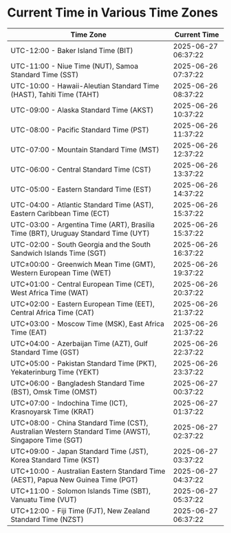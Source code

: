 # Current Time in Various Time Zones

| Time Zone | Current Time |
|-----------|--------------|
| UTC-12:00 - Baker Island Time (BIT) | 2025-06-27 06:37:22 |
| UTC-11:00 - Niue Time (NUT), Samoa Standard Time (SST) | 2025-06-26 07:37:22 |
| UTC-10:00 - Hawaii-Aleutian Standard Time (HAST), Tahiti Time (TAHT) | 2025-06-26 08:37:22 |
| UTC-09:00 - Alaska Standard Time (AKST) | 2025-06-26 10:37:22 |
| UTC-08:00 - Pacific Standard Time (PST) | 2025-06-26 11:37:22 |
| UTC-07:00 - Mountain Standard Time (MST) | 2025-06-26 12:37:22 |
| UTC-06:00 - Central Standard Time (CST) | 2025-06-26 13:37:22 |
| UTC-05:00 - Eastern Standard Time (EST) | 2025-06-26 14:37:22 |
| UTC-04:00 - Atlantic Standard Time (AST), Eastern Caribbean Time (ECT) | 2025-06-26 15:37:22 |
| UTC-03:00 - Argentina Time (ART), Brasília Time (BRT), Uruguay Standard Time (UYT) | 2025-06-26 15:37:22 |
| UTC-02:00 - South Georgia and the South Sandwich Islands Time (SGT) | 2025-06-26 16:37:22 |
| UTC±00:00 - Greenwich Mean Time (GMT), Western European Time (WET) | 2025-06-26 19:37:22 |
| UTC+01:00 - Central European Time (CET), West Africa Time (WAT) | 2025-06-26 20:37:22 |
| UTC+02:00 - Eastern European Time (EET), Central Africa Time (CAT) | 2025-06-26 21:37:22 |
| UTC+03:00 - Moscow Time (MSK), East Africa Time (EAT) | 2025-06-26 21:37:22 |
| UTC+04:00 - Azerbaijan Time (AZT), Gulf Standard Time (GST) | 2025-06-26 22:37:22 |
| UTC+05:00 - Pakistan Standard Time (PKT), Yekaterinburg Time (YEKT) | 2025-06-26 23:37:22 |
| UTC+06:00 - Bangladesh Standard Time (BST), Omsk Time (OMST) | 2025-06-27 00:37:22 |
| UTC+07:00 - Indochina Time (ICT), Krasnoyarsk Time (KRAT) | 2025-06-27 01:37:22 |
| UTC+08:00 - China Standard Time (CST), Australian Western Standard Time (AWST), Singapore Time (SGT) | 2025-06-27 02:37:22 |
| UTC+09:00 - Japan Standard Time (JST), Korea Standard Time (KST) | 2025-06-27 03:37:22 |
| UTC+10:00 - Australian Eastern Standard Time (AEST), Papua New Guinea Time (PGT) | 2025-06-27 04:37:22 |
| UTC+11:00 - Solomon Islands Time (SBT), Vanuatu Time (VUT) | 2025-06-27 05:37:22 |
| UTC+12:00 - Fiji Time (FJT), New Zealand Standard Time (NZST) | 2025-06-27 06:37:22 |
